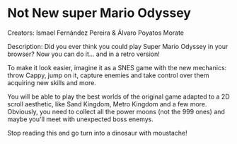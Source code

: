 # Not New super Mario Odyssey
Creators:
Ismael Fernández Pereira & Álvaro Poyatos Morate

Description:
Did you ever think you could play Super Mario Odyssey in your browser? Now you can do it... and in a retro version!

To make it look easier, imagine it as a SNES game with the new mechanics: throw Cappy, jump on it, capture enemies and take control over them acquiring new skills and more.

You will be able to play the best worlds of the original game adapted to a 2D scroll aesthetic, like Sand Kingdom, Metro Kingdom and a few more. Obviously, you need to collect all the power moons (not the 999 ones) and maybe you'll meet with unexpected boss enemys.

Stop reading this and go turn into a dinosaur with moustache!
